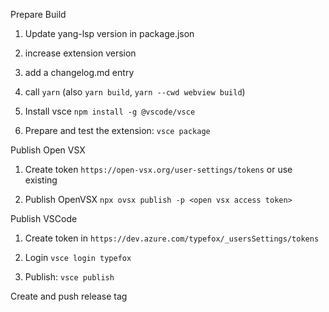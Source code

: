 Prepare Build

1. Update yang-lsp version in package.json

2. increase extension version

3. add a changelog.md entry

4. call `yarn` (also `yarn build`, `yarn --cwd webview build`)

5. Install vsce `npm install -g @vscode/vsce`

6. Prepare and test the extension: `vsce package`

Publish Open VSX

1. Create token `https://open-vsx.org/user-settings/tokens` or use existing

2. Publish OpenVSX `npx ovsx publish -p <open vsx access token>`

Publish VSCode

1. Create token in `https://dev.azure.com/typefox/_usersSettings/tokens`

2. Login `vsce login typefox`

3. Publish: `vsce publish`

Create and push release tag
